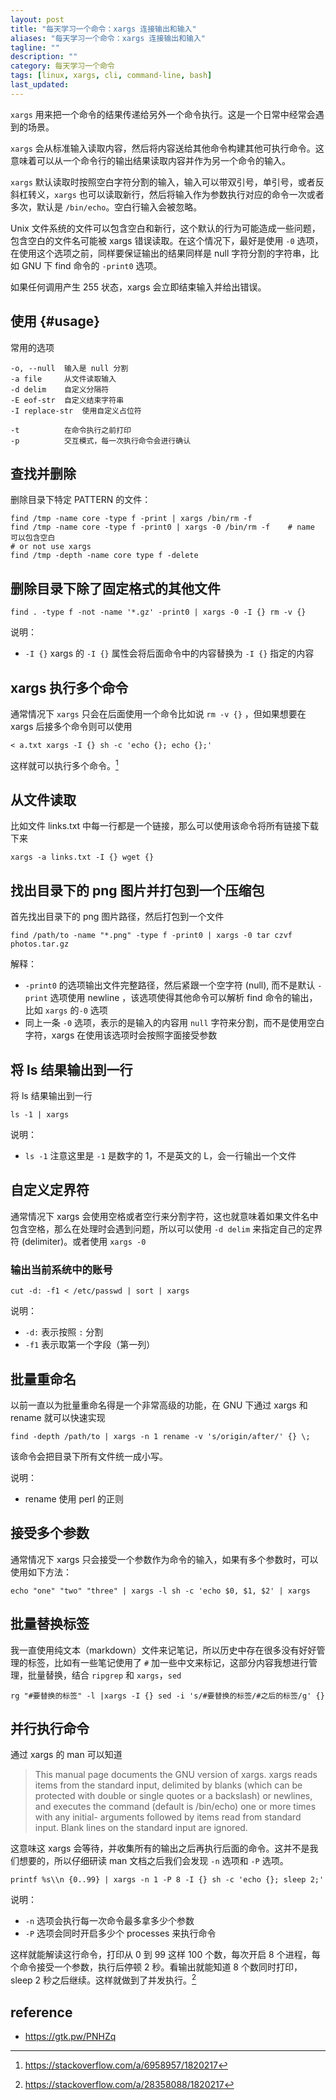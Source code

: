 ```yaml
---
layout: post
title: "每天学习一个命令：xargs 连接输出和输入"
aliases: "每天学习一个命令：xargs 连接输出和输入"
tagline: ""
description: ""
category: 每天学习一个命令
tags: [linux, xargs, cli, command-line, bash]
last_updated:
---
```


`xargs` 用来把一个命令的结果传递给另外一个命令执行。这是一个日常中经常会遇到的场景。

`xargs` 会从标准输入读取内容，然后将内容送给其他命令构建其他可执行命令。这意味着可以从一个命令行的输出结果读取内容并作为另一个命令的输入。

`xargs` 默认读取时按照空白字符分割的输入，输入可以带双引号，单引号，或者反斜杠转义，`xargs` 也可以读取新行，然后将输入作为参数执行对应的命令一次或者多次，默认是 `/bin/echo`。空白行输入会被忽略。

Unix 文件系统的文件可以包含空白和新行，这个默认的行为可能造成一些问题，包含空白的文件名可能被 xargs 错误读取。在这个情况下，最好是使用 `-0` 选项，在使用这个选项之前，同样要保证输出的结果同样是 null 字符分割的字符串，比如 GNU 下 find 命令的 `-print0` 选项。

如果任何调用产生 255 状态，xargs 会立即结束输入并给出错误。

## 使用 {#usage}

常用的选项

    -o, --null  输入是 null 分割
    -a file     从文件读取输入
    -d delim    自定义分隔符
    -E eof-str  自定义结束字符串
    -I replace-str  使用自定义占位符

    -t          在命令执行之前打印
    -p          交互模式，每一次执行命令会进行确认

## 查找并删除
删除目录下特定 PATTERN 的文件：

    find /tmp -name core -type f -print | xargs /bin/rm -f
    find /tmp -name core -type f -print0 | xargs -0 /bin/rm -f    # name 可以包含空白
    # or not use xargs
    find /tmp -depth -name core type f -delete

## 删除目录下除了固定格式的其他文件

    find . -type f -not -name '*.gz' -print0 | xargs -0 -I {} rm -v {}

说明：

- `-I {}` xargs 的 `-I {}` 属性会将后面命令中的内容替换为 `-I {}` 指定的内容

## xargs 执行多个命令
通常情况下 `xargs` 只会在后面使用一个命令比如说 `rm -v {}` ，但如果想要在 xargs 后接多个命令则可以使用

    < a.txt xargs -I {} sh -c 'echo {}; echo {};'

这样就可以执行多个命令。[^multi]

[^multi]: <https://stackoverflow.com/a/6958957/1820217>

## 从文件读取
比如文件 links.txt 中每一行都是一个链接，那么可以使用该命令将所有链接下载下来

    xargs -a links.txt -I {} wget {}

## 找出目录下的 png 图片并打包到一个压缩包
首先找出目录下的 png 图片路径，然后打包到一个文件

    find /path/to -name "*.png" -type f -print0 | xargs -0 tar czvf photos.tar.gz

解释：

- `-print0` 的选项输出文件完整路径，然后紧跟一个空字符 (null), 而不是默认 `-print` 选项使用 newline ，该选项使得其他命令可以解析 find 命令的输出，比如 `xargs` 的`-0` 选项
- 同上一条 `-0` 选项，表示的是输入的内容用 `null` 字符来分割，而不是使用空白字符，xargs 在使用该选项时会按照字面接受参数

## 将 ls 结果输出到一行
将 ls 结果输出到一行

    ls -1 | xargs

说明：

- `ls -1` 注意这里是 `-1` 是数字的 1，不是英文的 L，会一行输出一个文件

## 自定义定界符
通常情况下 xargs 会使用空格或者空行来分割字符，这也就意味着如果文件名中包含空格，那么在处理时会遇到问题，所以可以使用 `-d delim` 来指定自己的定界符 (delimiter)。或者使用 `xargs -0`

### 输出当前系统中的账号

    cut -d: -f1 < /etc/passwd | sort | xargs

说明：

- `-d:` 表示按照 `:` 分割
- `-f1` 表示取第一个字段（第一列）


## 批量重命名
以前一直以为批量重命名得是一个非常高级的功能，在 GNU 下通过 xargs 和 rename 就可以快速实现

    find -depth /path/to | xargs -n 1 rename -v 's/origin/after/' {} \;

该命令会把目录下所有文件统一成小写。

说明：

- rename 使用 perl 的正则

## 接受多个参数
通常情况下 xargs 只会接受一个参数作为命令的输入，如果有多个参数时，可以使用如下方法：

    echo "one" "two" "three" | xargs -l sh -c 'echo $0, $1, $2' | xargs

## 批量替换标签
我一直使用纯文本（markdown）文件来记笔记，所以历史中存在很多没有好好管理的标签，比如有一些笔记使用了 `#` 加一些中文来标记，这部分内容我想进行管理，批量替换，结合 `ripgrep` 和 `xargs`，`sed` 

    rg "#要替换的标签" -l |xargs -I {} sed -i 's/#要替换的标签/#之后的标签/g' {}


## 并行执行命令
通过 xargs 的 man 可以知道

> This manual page documents the GNU version of xargs. xargs reads items from the standard input, delimited by blanks (which can be protected with double or single quotes or a backslash) or newlines, and executes the command (default is /bin/echo) one or more times with any initial- arguments followed by items read from standard input. Blank lines on the standard input are ignored.

这意味这 xargs 会等待，并收集所有的输出之后再执行后面的命令。这并不是我们想要的，所以仔细研读 man 文档之后我们会发现 `-n` 选项和 `-P` 选项。

    printf %s\\n {0..99} | xargs -n 1 -P 8 -I {} sh -c 'echo {}; sleep 2;'

说明：

- `-n` 选项会执行每一次命令最多拿多少个参数
- `-P` 选项会同时开启多少个 processes 来执行命令

这样就能解读这行命令，打印从 0 到 99 这样 100 个数，每次开启 8 个进程，每个命令接受一个参数，执行后停顿 2 秒。看输出就能知道 8 个数同时打印， sleep 2 秒之后继续。这样就做到了并发执行。[^parallel]

[^parallel]: <https://stackoverflow.com/a/28358088/1820217>

## reference

- <https://gtk.pw/PNHZq>
